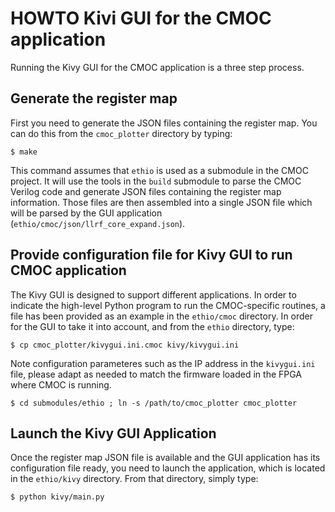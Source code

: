 # HOWTO Kivi GUI for the CMOC application

Running the Kivy GUI for the CMOC application is a three step process.

## Generate the register map

First you need to generate the JSON files containing the register map.
You can do this from the `cmoc_plotter` directory by typing:

	$ make

This command assumes that `ethio` is used as a submodule in the CMOC project. It will use the tools in the `build` submodule to parse the CMOC Verilog code and generate JSON files containing the register map information. Those files are then assembled into a single JSON file which will be parsed by the GUI application (`ethio/cmoc/json/llrf_core_expand.json`).

## Provide configuration file for Kivy GUI to run CMOC application

The Kivy GUI is designed to support different applications. In order to indicate the high-level Python program to run the CMOC-specific routines, a file has been provided as an example in the `ethio/cmoc` directory. In order for the GUI to take it into account, and from the `ethio` directory, type:

	$ cp cmoc_plotter/kivygui.ini.cmoc kivy/kivygui.ini

Note configuration parameteres such as the IP address in the `kivygui.ini` file, please adapt as needed to match the firmware loaded in the FPGA where CMOC is running.

	$ cd submodules/ethio ; ln -s /path/to/cmoc_plotter cmoc_plotter

## Launch the Kivy GUI Application

Once the register map JSON file is available and the GUI application has its configuration file ready, you need to launch the application, which is located in the `ethio/kivy` directory. From that directory, simply type:

	$ python kivy/main.py
